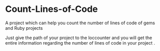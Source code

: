 # Count-Lines-of-Code
A project which can help you count the number of lines of code of gems and Ruby projects

Just give the path of your project to the loccounter and you will get the entire information regarding the number of lines of code in your project . 
